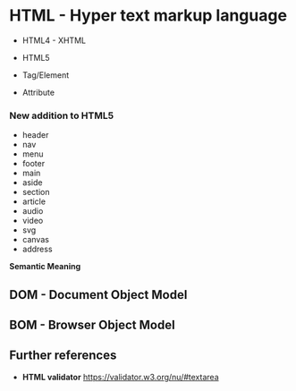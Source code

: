 # HTML - Hyper text markup language
- HTML4 - XHTML
- HTML5

- Tag/Element
- Attribute

### New addition to HTML5
- header
- nav
- menu
- footer
- main
- aside
- section
- article
- audio
- video
- svg
- canvas
- address

**Semantic Meaning**

## DOM - Document Object Model

## BOM - Browser Object Model

## Further references
- **HTML validator** https://validator.w3.org/nu/#textarea
